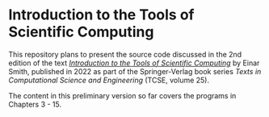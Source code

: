 # Introduction to the Tools of Scientific Computing

This repository plans to present the source code discussed in the 2nd edition of the  text [*Introduction to the Tools of Scientific Computing*](https://link.springer.com/book/10.1007/978-3-031-16972-4) by Einar Smith, published in 2022 as  part of the Springer-Verlag book series *Texts in Computational Science and Engineering* (TCSE, volume 25).

The content in this preliminary version so far covers the  programs in Chapters 3 - 15.
